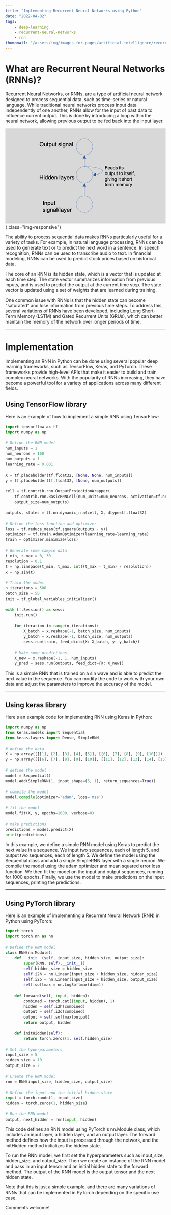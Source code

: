 ```yaml
---
title: "Implementing Recurrent Neural Networks using Python"
date: "2022-04-02"
tags:
    - deep-learning
    - recurrent-neural-networks
    - rnn
thumbnail: "/assets/img/images-for-pages/artificial-intelligence/recurrant-neural-networks.png"
---
```

# What are Recurrent Neural Networks (RNNs)?
Recurrent Neural Networks, or RNNs, are a type of artificial neural network designed to process sequential data, such as time-series or natural language. While traditional neural networks process input data independently of one another, RNNs allow for the input of past data to influence current output. This is done by introducing a loop within the neural network, allowing previous output to be fed back into the input layer.

![Recurrent Neural Networks](/assets/img/images-for-pages/artificial-intelligence/recurrant-neural-networks.png){:class="img-responsive"}

The ability to process sequential data makes RNNs particularly useful for a variety of tasks. For example, in natural language processing, RNNs can be used to generate text or to predict the next word in a sentence. In speech recognition, RNNs can be used to transcribe audio to text. In financial modeling, RNNs can be used to predict stock prices based on historical data.

The core of an RNN is its hidden state, which is a vector that is updated at each time step. The state vector summarizes information from previous inputs, and is used to predict the output at the current time step. The state vector is updated using a set of weights that are learned during training.

One common issue with RNNs is that the hidden state can become "saturated" and lose information from previous time steps. To address this, several variations of RNNs have been developed, including Long Short-Term Memory (LSTM) and Gated Recurrent Units (GRUs), which can better maintain the memory of the network over longer periods of time.

---

# Implementation
Implementing an RNN in Python can be done using several popular deep learning frameworks, such as TensorFlow, Keras, and PyTorch. These frameworks provide high-level APIs that make it easier to build and train complex neural networks. With the popularity of RNNs increasing, they have become a powerful tool for a variety of applications across many different fields.

## Using TensorFlow library
Here is an example of how to implement a simple RNN using TensorFlow:

```python
import tensorflow as tf
import numpy as np

# Define the RNN model
num_inputs = 1
num_neurons = 100
num_outputs = 1
learning_rate = 0.001

X = tf.placeholder(tf.float32, [None, None, num_inputs])
y = tf.placeholder(tf.float32, [None, num_outputs])

cell = tf.contrib.rnn.OutputProjectionWrapper(
    tf.contrib.rnn.BasicRNNCell(num_units=num_neurons, activation=tf.nn.relu),
    output_size=num_outputs)

outputs, states = tf.nn.dynamic_rnn(cell, X, dtype=tf.float32)

# Define the loss function and optimizer
loss = tf.reduce_mean(tf.square(outputs - y))
optimizer = tf.train.AdamOptimizer(learning_rate=learning_rate)
train = optimizer.minimize(loss)

# Generate some sample data
t_min, t_max = 0, 30
resolution = 0.1
t = np.linspace(t_min, t_max, int((t_max - t_min) / resolution))
x = np.sin(t)

# Train the model
n_iterations = 500
batch_size = 50
init = tf.global_variables_initializer()

with tf.Session() as sess:
    init.run()
    
    for iteration in range(n_iterations):
        X_batch = x.reshape(-1, batch_size, num_inputs)
        y_batch = x.reshape(-1, batch_size, num_outputs)
        sess.run(train, feed_dict={X: X_batch, y: y_batch})
    
    # Make some predictions
    X_new = x.reshape(-1, 1, num_inputs)
    y_pred = sess.run(outputs, feed_dict={X: X_new})
```

This is a simple RNN that is trained on a sin wave and is able to predict the next value in the sequence. You can modify the code to work with your own data and adjust the parameters to improve the accuracy of the model.

---

## Using keras library
Here's an example code for implementing RNN using Keras in Python:

```python
import numpy as np
from keras.models import Sequential
from keras.layers import Dense, SimpleRNN

# define the data
X = np.array([[[1], [2], [3], [4], [5]], [[6], [7], [8], [9], [10]]])
y = np.array([[[6], [7], [8], [9], [10]], [[11], [12], [13], [14], [15]]])

# define the model
model = Sequential()
model.add(SimpleRNN(1, input_shape=(5, 1), return_sequences=True))

# compile the model
model.compile(optimizer='adam', loss='mse')

# fit the model
model.fit(X, y, epochs=1000, verbose=0)

# make predictions
predictions = model.predict(X)
print(predictions)
```

In this example, we define a simple RNN model using Keras to predict the next value in a sequence. We input two sequences, each of length 5, and output two sequences, each of length 5. We define the model using the Sequential class and add a single SimpleRNN layer with a single neuron. We compile the model using the adam optimizer and mean squared error loss function. We then fit the model on the input and output sequences, running for 1000 epochs. Finally, we use the model to make predictions on the input sequences, printing the predictions.

---

## Using PyTorch library
Here is an example of implementing a Recurrent Neural Network (RNN) in Python using PyTorch:

```python
import torch
import torch.nn as nn

# Define the RNN model
class RNN(nn.Module):
    def __init__(self, input_size, hidden_size, output_size):
        super(RNN, self).__init__()
        self.hidden_size = hidden_size
        self.i2h = nn.Linear(input_size + hidden_size, hidden_size)
        self.i2o = nn.Linear(input_size + hidden_size, output_size)
        self.softmax = nn.LogSoftmax(dim=1)

    def forward(self, input, hidden):
        combined = torch.cat((input, hidden), 1)
        hidden = self.i2h(combined)
        output = self.i2o(combined)
        output = self.softmax(output)
        return output, hidden

    def initHidden(self):
        return torch.zeros(1, self.hidden_size)

# Set the hyperparameters
input_size = 5
hidden_size = 10
output_size = 2

# Create the RNN model
rnn = RNN(input_size, hidden_size, output_size)

# Define the input and the initial hidden state
input = torch.randn(1, input_size)
hidden = torch.zeros(1, hidden_size)

# Run the RNN model
output, next_hidden = rnn(input, hidden)
```

This code defines an RNN model using PyTorch's nn.Module class, which includes an input layer, a hidden layer, and an output layer. The forward method defines how the input is processed through the network, and the initHidden method initializes the hidden state.

To run the RNN model, we first set the hyperparameters such as input_size, hidden_size, and output_size. Then we create an instance of the RNN model and pass in an input tensor and an initial hidden state to the forward method. The output of the RNN model is the output tensor and the next hidden state.

Note that this is just a simple example, and there are many variations of RNNs that can be implemented in PyTorch depending on the specific use case.

Comments welcome!